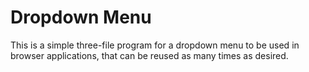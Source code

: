 # Dropdown Menu

This is a simple three-file program for a dropdown menu to be used in browser applications, that can be reused as many times as desired.